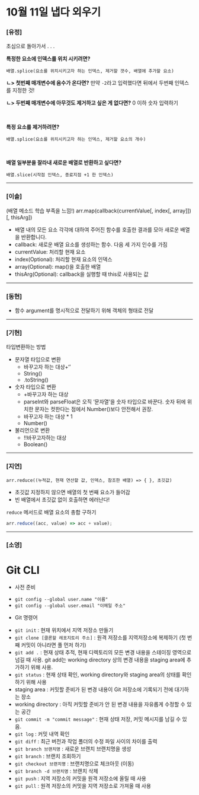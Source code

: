 # 10월 11일 냅다 외우기

### [유정]

초심으로 돌아가서 . . . 
<br>

**특정한 요소에 인덱스를 위치 시키려면?**

```
배열.splice(요소를 위치시키고자 하는 인덱스, 제거할 갯수, 배열에 추가할 요소)
```

**ㄴ> 첫번째 매개변수에 음수가 온다면?** 
만약 `-2`라고 입력했다면 뒤에서 두번째 인덱스를 지정한 것!

**ㄴ> 두번째 매개변수에 아무것도 제거하고 싶은 게 없다면?** 
0 이하 숫자 입력하기

<br>

**특정 요소를 제거하려면?**

```
배열.splice(요소를 위치시키고자 하는 인덱스, 제거할 요소의 개수)
```

<br>

**배열 일부분을 잘라내 새로운 배열로 반환하고 싶다면?**

```
배열.slice(시작점 인덱스, 종료지점 +1 한 인덱스)
```

<hr>

### [이솔]

(배열 메소드 학습 부족을 느낌!)
arr.map(callback(currentValue[, index[, array]])[, thisArg])

- 배열 내의 모든 요소 각각에 대하여 주어진 함수를 호출한 결과를 모아 새로운 배열을 반환합니다.
- callback: 새로운 배열 요소를 생성하는 함수. 다음 세 가지 인수를 가짐
- currentValue: 처리할 현재 요소
- index(Optional): 처리할 현재 요소의 인덱스
- array(Optional): map()을 호출한 배열
- thisArg(Optional): callback을 실행할 때 this로 사용되는 값

<hr>

### [동현]

- 함수 argument를 명시적으로 전달하기 위해 객체의 형태로 전달

<hr>

### [기현]

타입변환하는 방법

- 문자열 타입으로 변환
  - 바꾸고자 하는 대상+‘’
  - String()
  - .toString()
- 숫자 타입으로 변환
  - +바꾸고자 하는 대상
  - parseInt와 parseFloat은 오직 ‘문자열’을 숫자 타입으로 바꾼다. 숫자 뒤에 위치한 문자는 컷한다는 점에서 Number()보다 안전해서 권장.
  - 바꾸고자 하는 대상 \* 1
  - Number()
- 불리언으로 변환
  - !!바꾸고자하는 대상
  - Boolean()

<hr>

### [지연]

`arr.reduce((누적값, 현재 연산할 값, 인덱스, 참조한 배열) => { }, 초깃값)`

- 초깃값 지정하지 않으면 배열의 첫 번째 요소가 들어감
- 빈 배열에서 초깃값 없이 호출하면 에러난다!

`reduce` 메서드로 배열 요소의 총합 구하기

```jsx
arr.reduce((acc, value) => acc + value);
```

<hr>

### [소영]

# Git CLI
* 사전 준비
- `git config --global user.name "이름"`
- `git config --global user.email "이메일 주소"`

* Git 명령어
- `git init` : 현재 위치에서 지역 저장소 만들기
- `git clone [클론할 레포지토리 주소]` : 원격 저장소를 지역저장소에 복제하기 (첫 번째 커밋이 아니라면 풀 먼저 하기)
- `git add .` : 현재 상태 추적, 현재 디렉토리의 모든 변경 내용을 스테이징 영역으로 넘길 때 사용. git add는 working directory 상의 변경 내용을 staging area에 추가하기 위해 사용.
- `git status` : 현재 상태 확인, working directory와 staging area의 상태를 확인하기 위해 사용
- staging area : 커밋할 준비가 된 변경 내용이 Git 저장소에 기록되기 전에 대기하는 장소
- working directory : 아직 커밋할 준비가 안 된 변경 내용을 자유롭게 수정할 수 있는 공간
- `git commit -m "commit message"` : 현재 상태 저장, 커밋 메시지를 남길 수 있음.
- `git log` : 커밋 내역 확인
- `git diff` : 최근 버전과 작업 폴더의 수정 파일 사이의 차이를 출력
- `git branch 브랜치명` : 새로운 브랜치 브랜치명을 생성
- `git branch` : 브랜치 조회하기
- `git checkout 브랜치명` : 브랜치명으로 체크아웃 (이동)
- `git branch -d 브랜치명` : 브랜치 삭제
- `git push` : 지역 저장소의 커밋을 원격 저장소에 올릴 때 사용
- `git pull` : 원격 저장소의 커밋을 지역 저장소로 가져올 때 사용

